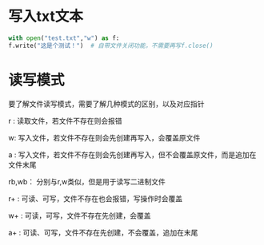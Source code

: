 # 写入txt文本

```python
with open("test.txt","w") as f:
f.write("这是个测试！")  # 自带文件关闭功能，不需要再写f.close()
```



# 读写模式

要了解文件读写模式，需要了解几种模式的区别，以及对应指针

r :  读取文件，若文件不存在则会报错

w:  写入文件，若文件不存在则会先创建再写入，会覆盖原文件

a :  写入文件，若文件不存在则会先创建再写入，但不会覆盖原文件，而是追加在文件末尾

rb,wb： 分别与r,w类似，但是用于读写二进制文件

r+ :  可读、可写，文件不存在也会报错，写操作时会覆盖

w+ :  可读，可写，文件不存在先创建，会覆盖

a+ : 可读、可写，文件不存在先创建，不会覆盖，追加在末尾